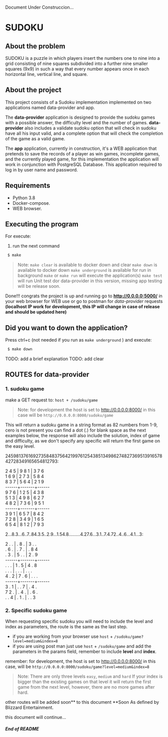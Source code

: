 Document Under Construccion...

# SUDOKU

## About the problem

SUDOKU is a puzzle in which players insert the numbers one to nine into a grid consisting of nine squares subdivided into a further nine smaller squares (9x9) in such a way that every number appears once in each horizontal line, vertical line, and square.

## About the project

This project consists of a Sudoku implementation implemented on two applications named data-provider and app.

The **data-provider** application is designed to provide the sudoku games with a possible answer, the difficulty level and the number of games. **data-provider** also includes a validate sudoku option that will check in sudoku have all his input valid, and a complete option that will check the completion of the game as a valid game.

The **app** application, currently in construction, it's a WEB application that pretends to save the records of a player as win games, incomplete games, and the currently played game, for this implementation the application will work in conjunction with PostgreSQL Database. This application required to log in by user name and password.

## Requirements
- Python 3.8
- Docker-compose.
- WEB browser.

## Executing the program

For execute:

1. run the next command
 ```sh
  $ make
 ```````
 > Note: 
 > `make clear` is available to docker down and clear 
 > `make down` is available to docker down 
 > `make underground` is available for run in background 
 > `make` or `make run` will execute the application(s)
 > `make test` will run Unit test dor data-provider in this version, missing app testing will be release soon.

Done!!! congrats the project is up and running go to **http://0.0.0.0:5000/** in your web browser for WEB use or go to postman for *data-provider* requests 
**(localhost IP work for development, this IP will change in case of release and should be updated here)**

## **Did you want to down the application?**
Press ctrl+c (not needed if you run as `make underground` ) and execute:
```sh
 $ make down
```````
TODO: add a brief explanation
TODO: add clear

## ROUTES for data-provider
### 1. sudoku game 
make a GET request to: `host + /sudoku/game`
> Note: for development the host is set to http://0.0.0.0:8000/
> in this case will be `http://0.0.0.0:8000/sudoku/game`

This will return a sudoku game in a string format as 82 numbers from 1-9, cero is not present you can find a dot (.) for blank space as the next examples below, the response will also include the solution, index of game and difficulty, as we don't specify any specific will return the first game on the easy level.

245981376169273584837564219976125438513498627482736951391657842728349165654812793:

2 4 5 | 9 8 1 | 3 7 6  
1 6 9 | 2 7 3 | 5 8 4  
8 3 7 | 5 6 4 | 2 1 9  
------+-------+------  
9 7 6 | 1 2 5 | 4 3 8  
5 1 3 | 4 9 8 | 6 2 7  
4 8 2 | 7 3 6 | 9 5 1  
------+-------+------  
3 9 1 | 6 5 7 | 8 4 2  
7 2 8 | 3 4 9 | 1 6 5  
6 5 4 | 8 1 2 | 7 9 3  

2...8.3...6..7..84.3.5..2.9...1.54.8.........4.27.6...3.1..7.4.72..4..6...4.1...3:

2 . . | . 8 . | 3 . .  
. 6 . | . 7 . | . 8 4  
. 3 . | 5 . . | 2 . 9  
------+-------+------  
. . . | 1 . 5 | 4 . 8  
. . . | . . . | . . .  
4 . 2 | 7 . 6 | . . .  
------+-------+------  
3 . 1 | . . 7 | . 4 .  
7 2 . | . 4 . | . 6 .  
. . 4 | . 1 . | . . 3  

### 2. Specific sudoku game
When requesting specific sudoku you will need to include the level and index as parameters, the route is the same as the last step.

* if you are working from your browser use `host` + `/sudoku/game?level=medium&index=8`
* if you are using post man just use `host` + `/sudoku/game` and add the parameters in the params field, remember to include **level** and **index**.

remember: for development, the host is set to http://0.0.0.0:8000/
in this case, will be `http://0.0.0.0:8000/sudoku/game?level=medium&index=8`

> Note:
> There are only three levels `easy`, `medium` and `hard`
> If your index is bigger than the existing games on that level it will return the first game from the next level, however, there are no more games after hard.

other routes will be added soon** to this document
**Soon As defined by Blizzard Entertainment.

this document will continue...

###### **End of README**
